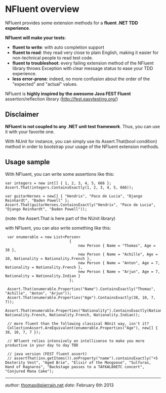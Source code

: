 NFluent overview
==============

NFluent provides some extension methods for a __fluent .NET TDD experience__. 

__NFluent will make your tests__:
+ __fluent to write__: with auto completion support
+ __fluent to read__: they read very close to plain English, making it easier for non-technical people to read test code.
+ __fluent to troubleshoot__: every failing extension method of the NFluent library throws Exception with clear message status to ease your TDD experience.
+ __less error-prone__: indeed, no more confusion about the order of the "expected" and "actual" values.

NFluent is __highly inspired by the awesome Java FEST Fluent__ assertion/reflection library (http://fest.easytesting.org/)


Disclaimer
----------
__NFluent is not coupled to any .NET unit test framework__. Thus, you can use it with your favorite one.

With NUnit for instance, you can simply use its Assert.That(bool condition) method in order to bootstrap your usage of the NFluent extension methods.


Usage sample
------------

With NFluent, you can write some assertions like this:
	
	var integers = new int[] { 1, 2, 3, 4, 5, 666 };
    Assert.That(integers.ContainsExactly(1, 2, 3, 4, 5, 666));

	var guitarHeroes = new[] { "Hendrix", "Paco de Lucia", "Django Reinhardt", "Baden Powell" };
    Assert.That(guitarHeroes.ContainsExactly("Hendrix", "Paco de Lucia", "Django Reinhardt", "Baden Powell"));

(note: the Assert.That is here part of the NUnit library)

with NFluent, you can also write something like this:

	 var enumerable = new List<Person>
                                 {
                                     new Person { Name = "Thomas", Age = 38 },
                                     new Person { Name = "Achille", Age = 10, Nationality = Nationality.French },
                                     new Person { Name = "Anton", Age = 7, Nationality = Nationality.French },
                                     new Person { Name = "Arjun", Age = 7, Nationality = Nationality.Indian }
                                 };

     Assert.That(enumerable.Properties("Name").ContainsExactly("Thomas", "Achille", "Anton", "Arjun"));
     Assert.That(enumerable.Properties("Age").ContainsExactly(38, 10, 7, 7));
     Assert.That(enumerable.Properties("Nationality").ContainsExactly(Nationality.Unknown, Nationality.French, Nationality.French, Nationality.Indian));

	 // more fluent than the following classical NUnit way, isn't it? 
     CollectionAssert.AreEquivalent(enumerable.Properties("Age"), new[] { 38, 10, 7, 7 });

     // NFluent relies intensively on intellisense to make you more productive in your day to day TDD

     // java version (FEST fluent assert)
     // assertThat(inn.getItems()).onProperty("name").containsExactly("+5 Dexterity Vest", "Aged Brie", "Elixir of the Mongoose", "Sulfuras, Hand of Ragnaros", "Backstage passes to a TAFKAL80ETC concert", "Conjured Mana Cake");
        

- - -

*author:* thomas@pierrain.net
*date:* February 6th 2013
